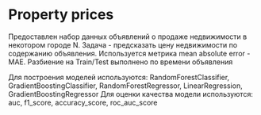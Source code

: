 # Property prices
Предоставлен набор данных объявлений о продаже недвижимости в некотором городе N. Задача - предсказать цену недвижимости по содержанию объявления. 
Используется метрика mean absolute error - MAE. Разбиение на Train/Test выполнено по времени объявления

Для построения моделей используются: RandomForestClassifier, GradientBoostingClassifier, RandomForestRegressor, LinearRegression, GradientBoostingRegressor
Для оценки качества модели используются: auc, f1_score, accuracy_score, roc_auc_score

